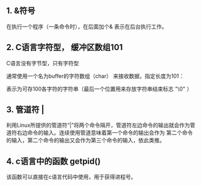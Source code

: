 ## 1. &符号

在执行一个程序（一条命令时），在后面加个& 表示在后台执行工作。



## 2. C语言字符型， 缓冲区数组101

C语言没有字节型，只有字符型

通常使用一个名为buffer的字符数组（char） 来接收数据，指定长度为101：

表示为可存100各字符的字符串（最后一个位置用来存放字符串结束标志 "\0" ）



## 3. 管道符 | 



利用Linux所提供的管道符“|”将两个命令隔开，管道符左边命令的输出就会作为管道符右边命令的输入。连续使用管道意味着第一个命令的输出会作为 第二个命令的输入，第二个命令的输出又会作为第三个命令的输入，依此类推。



## 4. c语言中的函数 getpid()

该函数可以直接在c语言代码中使用，用于获得进程号。